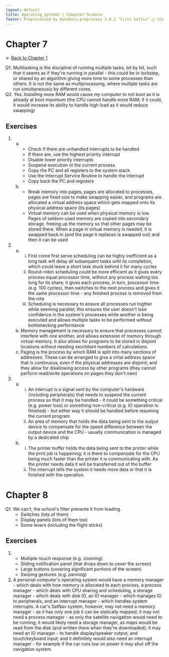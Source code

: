 ```yaml
---
layout: default
title: Operating_systems | Computer Science
footer: Preprocessed by AutoDocs.preprocess 2.0.1 "first hotfix" ⓒ Starwort, 2020
---
```


<!-- 2343432205 -->
<style>
    :not(ul) + ol {
        counter-reset: list-ctr;
        list-style-type: none;
        list-style-position: outside;
    }
    :not(ul) + ol > li {
        counter-increment: list-ctr;
    }
    :not(ul) + ol > li::before {
        content:"Q" counter(list-ctr) ". ";
        margin-left: -25px;
    }
    ol ul {
        list-style-type: lower-alpha;
    }
    ol ul ul {
        list-style-type: lower-roman;
    }
    ul ol, ol ol {
        list-style-type: circle;
    }
    ul {
        list-style-type: decimal;
    }
    ul ul {
        list-style-type: lower-alpha;
    }
    ul ul ul {
        list-style-type: lower-roman;
    }
</style>

# Chapter 7

← [Back to Chapter 1](./index.html)

1. Multitasking is the discipline of running multiple tasks, bit by bit, such that it seems as if they're running in parallel - this could be in lockstep, or shared by an algorithm giving more time to some processes than others. It is not the same as multiprocessing, where multiple tasks are run simultaneously by different cores.
2. Yes. Installing more RAM would cause my computer to not boot as it is already at boot maximum (the CPU cannot handle more RAM; if it could, it would increase its ability to handle high load as it would reduce swapping)

## Exercises

- &#x200b;
  - &#x200b;
      1. Check if there are unhandled interrupts to be handled
      2. If there are, use the highest priority interrupt
      3. Disable lower priority interrupts
      4. Suspend execution ot the current process
      5. Copy the PC and all registers to the system stack
      6. Use the Interrupt Service Routine to handle the interrupt
      7. Copy back the PC and registers
  - &#x200b;
      1. Break memory into pages, pages are allocated to processes, pages are fixed size to make swapping easier, and programs are allocated a virtual address space which gets mapped onto its physical address space (its pages)
      2. Virtual memory can be used when physical memory is low. Pages of seldom-used memory are copied into secondary storage, freeing up the memory so that other pages may be stored there. When a page in virtual memory is needed, it is swapped back in (and the page it replaces is swapped out) and then it can be used
- &#x200b;
  - &#x200b;
    - First come first serve scheduling can be highly inefficient as a long task will delay all subsequent tasks until its completion, which could leave a short task stuck behind it for many cycles
    - Round-robin scheduling could be more efficient as it gives every process equal processor time, without any process waiting too long for its share; it gives each process, in turn, processor time (e.g. 100 cycles), then switches to the next process and gives it the same processor time - any finished process is removed from the rota
    - Scheduling is necessary to ensure all processes run togther while seeming parallel; this ensures the user doesn't lose confidence in the system's processes while another is being executed and allows multiple tasks to be performed without bottlenecking performance
  - Memory management is necessary to ensure that processes cannot interfere with one another, and allows extension of memory through virtual memory. It also allows for programs to be stored in disjoint locations without needing exorbitant numbers of calculations
  - Paging is the process by which RAM is split into many sections of addresses. These can be arranged to give a virtal address space that is continuous, even if the physical addresses are disjoint; and they allow for disallowing access by other programs (they cannot perform read/write operations on pages they don't own)
- &#x200b;
  - &#x200b;
    - An interrupt is a signal sent by the computer's hardware (including peripherals) that needs to suspend the current process so that it may be handled - it could be something critical (e.g. power loss) or something non-critical (e.g. IO operation is finished) - but either way it should be handled before resuming the current program
    - An area of memory that holds the data being sent to the output device to compensate for the speed difference between the output device and the CPU - usually communication is managed by a dedicated chip
  - &#x200b;
    - The printer buffer holds the data being sent to the printer while the print job is happening; it is there to compensate for the CPU being much faster than the printer it is communicating with. As the printer needs data it will be transferred out of the buffer
    - The interrupt tells the system it needs more data or that it is finished with the operation.

# Chapter 8

1. We can't, the school's filter prevents it from loading.
    1. Switches (lots of them)
    2. Display panels (lots of them too)
    3. Some levers (including the flight sticks)

## Exercises

- &#x200b;
    1. Multiple-touch response (e.g. zooming)
    2. Sliding notification panel (that drops down to cover the screen)
    3. Large buttons (covering significant portions of the screen)
    4. Swiping gestures (e.g. panning)
- A personal computer's operating system would have a memory manager - which deals with how memory is allocated to each process, a process manager - which deals with CPU sharing and scheduling, a storage manager - which deals with disk IO, an IO manager - which manages IO to peripherals, and an interrupt manager - which handles system interrupts. A car's SatNav system, however, may not need a memory manager - as it has only one job it can be statically mapped; it may not need a process manager - as only the satellite navigation would need to be running; it would likely need a storage manager, as maps would be read from the disk (and written there when they're downloaded); it may need an IO manager - to handle display/speaker output, and touch/keyboard input; and it definitely would also need an interrupt manager - for example if the car runs low on power it may shut off the navigation system.
